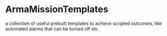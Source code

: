 # ArmaMissionTemplates
a collection of useful prebuilt templates to achieve scripted outcomes, like automated alarms that can be turned off etc.
